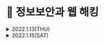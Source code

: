 # 📌 정보보안과 웹 해킹

<details>

<summary> 2022.1.13(THU)</summary>
<div markdown="1">

## 정보보안
### 1. 관리적 방안
- 개인정보보호법, 정보통신망법, 전자금융감독규정 등 보안 관련 법령에 대한 준수
- 사내 보안 정책 수립 및 관리
- 신입 사원 보안 교육
### 2. 물리적 방안
- CCTV 설치 및 운영
- 출입통제시스템 설치 및 운영
- 금속탐지기 설치 및 운영 출력물 보안솔루션 도입 및 운영
- 시건장치 사용
### 3. 기술적 방안 
- 보안장비를 통한 유해사이트 접근 차단
- 백신, NAX, EDR 등의 보안 솔루션 도입
- 시스템 보안 패치 관리
- 취약점 진단 / 모의해킹

## 해킹
### 해킹의 어원
- 1950년대 말 MIT의 동아리 모임에서 사용한 'HACK'이라는 말에서 유래됨
- 당시 'HACK'은 작업과정 그 자체에서 느껴지는 순수한 즐거움을 의미함
- 시스템 내 약한점을 찾아 해결하고, 악의적인 이용을 방지하는 행위에서 시작됨

### 해킹의 종류
#### 시스템 해킹
- 시스템을 대상으로 하는 공격
- 공격 결과가 시스템의 정상적인 흐름에 영향을 미침
- 시스템의 잘못된 설정, 프로그램의 취약점 등을 이용하여 주어진 권한을 벗어나 관리자로 권한을 상승하는 등 해커가 원하는 방향으로 시스템을 공격
> ex) Buffer Overflow, Use after free etc...
#### 네트워크 해킹
- 인터넷 통신구간을 대상으로 하는 공격
- 공격 결과가 인터넷 통신상에 문제를 일으킴
- 서비스를 운영하는 시스템에 대하여 수많은 통신을 일으켜 장애를 야기하거나 같은 인터넷 통신구간에서 다른 사람의 통신 내용을 훔쳐보는 등 인터넷 통신 구간에 문제를 일으킴
> ex) Spoofing, Sniffing, DoS, Flooding etc...
#### 웹 서비스 해킹
- 웹 서비스를 대상으로 하는 공격
- 공격 결과 웹 서비스의 기밀성, 무결성, 가용성을 침해함
- 회원 가입된 사용자의 정보 유출, 웹 사이트를 통한 악성코드 유포, 사용할 수 없는 기능을 사용하는 등 해커가 웹 서비스의 기밀성, 무결성, 가용성을 침해함
> ex) SQL Injection, XSS, CSRF etc...
  
</div>
</details>

 
<details>
<summary> 2022.1.15(SAT)</summary>
<div markdown="1">

## OS와 네트워크란?
### OS의 정의
- Operating System의 줄임말이며 운영체제.
  - 운영체제: 컴퓨터의 하드웨어 시스템을 효율적으로 운영하기 위한 소프트웨어. 컴퓨터를 작동하고 시스템 전체를 감시하며, 처리하여야 할 데이터의 관리와 작업 계획 따위를 조정하는 여러 가지의 프로그램으로 구성되어 있다.
  
### OS의 역할
- 키보드, 마우스, 모니터, 프린터와 같은 입력/출력을 위한 기기를 관리함
- 컴퓨터에 생성, 삭제, 변경되는 파일들에 대해 관리함
- 여러 프로그램을 실행하고 관리함
  
### 네트워크의 정의
- 어떠한 일이나 문제점을 처리하는데 각 기관 따위가 긴밀하게 연결되어 조직적이고 효율적으로 움직일 수 있도록 만든 체계
### 컴퓨터 네트워크의 정의 
- 랜(LAN)이나 모뎀 따위의 통신 설비를 갖춘 컴퓨터를 이용하여 서로 연결시켜 주는 조직이나 체계.
  - 위치에 상관없이 서로 통신이 가능하다.

### 컴퓨터 네트워크의 종류
#### LAN (Local Area Network)
-> 근거리 영역 네트워크
#### MAN(Metropolitan Area Network)
-> 대도시 영역 네트워크
#### WAN (Wide Area Network)
-> 광대역 네트워크
  
### 네트워크의 통신 방식
- 회선 교환 방식
  - 발신 장치로부터의 접속 정보에 따라, 스위치로 회로망의 입선 단자와 출선 단자 간에 직접적으로 정보가 전달되는 접속 경로를 설정하여 통신 정보를 송수신하는 방식. 현재의 전화 교환이 대부분 이 방식을 채용하고 있다.
- 패킷 교환 방식
  - 축적 교환 방식의 일종. 메시지 교환 방식이 전문을 완전히 축출한 다음 송출하는 데 반하여 이 방식은 모든 전문을 패킷 단위로 분할하여 단위마다 수신인의 주소나 그 밖의 정보를 부가하여 전송하는 방식이다.

## IP 주소와 도메인
### IP 주소의 정의
- tcp/ip 프로토콜을 사용하여 통신을 할 때, 송신자와 수신자를 구별하기 위한 고유의 주소.
> ex) 192.168.1.2(숫자로 이루어진 컴퓨터의 주소)
### 공인 IP 주소             
1. 공인기관 인증
2. 공개된 IP 주소
3. 아무나 접근 가능 

### 사설 IP 주소
1. 공인되지 않음
2. 비공개된 IP 주소
3. 아무나 접근 불가
#### 사설 IP 주소가 왜 필요할까?
- IP 주소는 12자리의 숫자로 이루어져 있다.
  - 생성 할 수 있는 공인 IP 주소에 한계가 있다.
- 공인 IP 주소는 누구나 접근할 수 있다.
  - 누구나 내컴퓨터에 접근할 수 있다.
#### 도메인의 정의
- 숫자로 이루어진 인터넷상의 컴퓨터 주소를 영문으로 표현한 것.
  
## 웹이란?
### 웹의 정의
- 보통 WWW(World wide web)이라고 불린다. 제공하는 정보 검색 서비스로 텍스트만 제공했던 기존의 정보 서비스와는 달리 그림, 동화상, 소리 등도 모두 지원하고 있다. 또 하이퍼텍스트 개념을 도입하여 쉽게 원하는 정보와 관련된 정보를 찾아볼 수 있는 특징을 갖고 있다. 그래픽 환경으로 손쉬운 사용법이 현재 인터넷이 급부상하게 된 하나의 원인이다.
### 웹 캐시의 정의
- 서버 지연을 줄이기 위해 웹 페이지, 이미지, 기타 유형의 웹 멀티미디어 등의 웹 문서들을 임시 저장하기 위한 정보기술이다.
  - 재방문 시, 저장된 파일을 그대로 불러와, 속도가 빨라짐.
### 쿠기의 정의
- 인터넷 웹사이트의 방문기록을 남겨 사용자와 웹사이트 사이를 매개해 주는 정보.
  
### 클라이언트의 정의
- 서버 시스템과 연결하여 주된 작업이나 정보를 서버에게 요청하고 그 결과를 돌려받는 컴퓨터 시스템.
### 서버의 정의
- 주된 정보의 제공이나 작업을 수행하는 컴퓨터 시스템. 서버는 클라이언트 시스템이 요청한 작업이나 정보의 수행 결과를 돌려준다.
  
### 웹 서핑을 하기 위한 절차
> Windows
1. 컴퓨터 조립/ 구매 -> 하드웨어
2. 컴퓨터에 Windows 설치 -> 운영체제
3. 인터넷 익스플로러 실행 -> 브라우저
4. 사이트 접속 -> 웹


  
  
 






  

